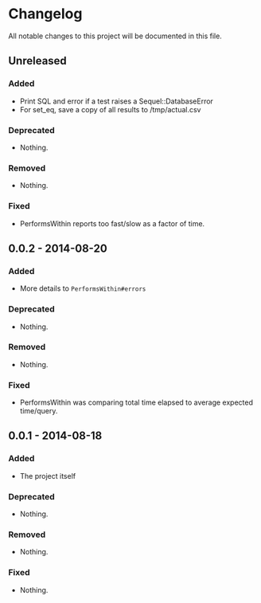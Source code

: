 # Changelog
All notable changes to this project will be documented in this file.

## Unreleased

### Added
- Print SQL and error if a test raises a Sequel::DatabaseError
- For set_eq, save a copy of all results to /tmp/actual.csv

### Deprecated
- Nothing.

### Removed
- Nothing.

### Fixed
- PerformsWithin reports too fast/slow as a factor of time.


## 0.0.2 - 2014-08-20

### Added
- More details to `PerformsWithin#errors`

### Deprecated
- Nothing.

### Removed
- Nothing.

### Fixed
- PerformsWithin was comparing total time elapsed to average expected time/query.


## 0.0.1 - 2014-08-18

### Added
- The project itself

### Deprecated
- Nothing.

### Removed
- Nothing.

### Fixed
- Nothing.
